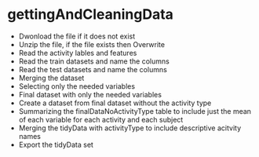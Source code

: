 # gettingAndCleaningData

* Dwonload the file if it does not exist
* Unzip the file, if the file exists then Overwrite
* Read the activity lables and features
* Read the train datasets and name the columns
* Read the test datasets and name the columns
* Merging the dataset
* Selecting only the needed variables
* Final dataset with only the needed variables
* Create a dataset from final dataset without the activity type
* Summarizing the finalDataNoActivityType table to include just the mean of each variable for each activity and each subject
* Merging the tidyData with activityType to include descriptive acitvity names
* Export the tidyData set 
